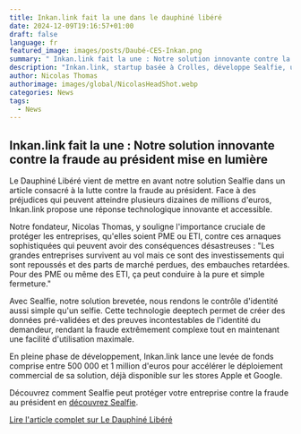 ```yaml
---
title: Inkan.link fait la une dans le dauphiné libéré
date: 2024-12-09T19:16:57+01:00
draft: false
language: fr
featured_image: images/posts/Daubé-CES-Inkan.png
summary: " Inkan.link fait la une : Notre solution innovante contre la fraude au président mise en lumière"
description: "Inkan.link, startup basée à Crolles, développe Sealfie, une solution innovante de lutte contre la fraude au président. Cette technologie brevetée sécurise les transactions via une authentification par selfie"
author: Nicolas Thomas
authorimage: images/global/NicolasHeadShot.webp
categories: News
tags:
  - News
---
```

## Inkan.link fait la une : Notre solution innovante contre la fraude au président mise en lumière

Le Dauphiné Libéré vient de mettre en avant notre solution Sealfie dans un article consacré à la lutte contre la fraude au président. Face à des préjudices qui peuvent atteindre plusieurs dizaines de millions d'euros, Inkan.link propose une réponse technologique innovante et accessible.

Notre fondateur, Nicolas Thomas, y souligne l'importance cruciale de protéger les entreprises, qu'elles soient PME ou ETI, contre ces arnaques sophistiquées qui peuvent avoir des conséquences désastreuses : "Les grandes entreprises survivent au vol mais ce sont des investissements qui sont repoussés et des parts de marché perdues, des embauches retardées. Pour des PME ou même des ETI, ça peut conduire à la pure et simple fermeture."

Avec Sealfie, notre solution brevetée, nous rendons le contrôle d'identité aussi simple qu'un selfie. Cette technologie deeptech permet de créer des données pré-validées et des preuves incontestables de l'identité du demandeur, rendant la fraude extrêmement complexe tout en maintenant une facilité d'utilisation maximale.

En pleine phase de développement, Inkan.link lance une levée de fonds comprise entre 500 000 et 1 million d'euros pour accélérer le déploiement commercial de sa solution, déjà disponible sur les stores Apple et Google.

Découvrez comment Sealfie peut protéger votre entreprise contre la fraude au président en [découvrez Sealfie](https://sealf.ie/).

[Lire l'article complet sur Le Dauphiné Libéré](https://www.ledauphine.com/economie/2024/12/08/comment-inkan-link-veut-aider-les-entreprises-a-lutter-contre-la-fraude-au-president)

